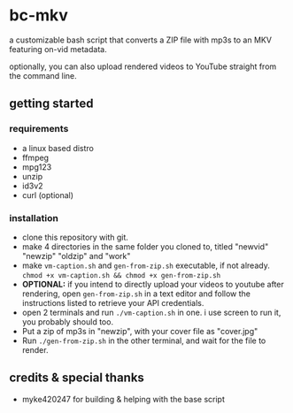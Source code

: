 # bc-mkv
a customizable bash script that converts a ZIP file with mp3s to an MKV featuring on-vid metadata.

optionally, you can also upload rendered videos to YouTube straight from the command line.

## getting started

### requirements
* a linux based distro
* ffmpeg
* mpg123
* unzip
* id3v2
* curl (optional)

### installation
* clone this repository with git.
* make 4 directories in the same folder you cloned to, titled "newvid" "newzip" "oldzip" and "work"
* make `vm-caption.sh` and `gen-from-zip.sh` executable, if not already. `chmod +x vm-caption.sh && chmod +x gen-from-zip.sh`
* **OPTIONAL:** if you intend to directly upload your videos to youtube after rendering, open `gen-from-zip.sh` in a text editor and follow the instructions listed to retrieve your API credentials.
* open 2 terminals and run `./vm-caption.sh` in one. i use screen to run it, you probably should too.
* Put a zip of mp3s in "newzip", with your cover file as "cover.jpg"
* Run `./gen-from-zip.sh` in the other terminal, and wait for the file to render.

## credits & special thanks
*  myke420247 for building & helping with the base script
